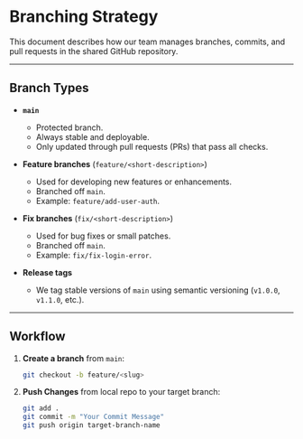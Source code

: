 # Branching Strategy

This document describes how our team manages branches, commits, and pull requests in the shared GitHub repository.

---

## Branch Types

- **`main`**  
  - Protected branch.  
  - Always stable and deployable.  
  - Only updated through pull requests (PRs) that pass all checks.  

- **Feature branches** (`feature/<short-description>`)  
  - Used for developing new features or enhancements.  
  - Branched off `main`.  
  - Example: `feature/add-user-auth`.  

- **Fix branches** (`fix/<short-description>`)  
  - Used for bug fixes or small patches.  
  - Branched off `main`.  
  - Example: `fix/fix-login-error`.  

- **Release tags**  
  - We tag stable versions of `main` using semantic versioning (`v1.0.0`, `v1.1.0`, etc.).

---

## Workflow

1. **Create a branch** from `main`:  
   ```bash
   git checkout -b feature/<slug>

2. **Push Changes** from local repo to your target branch:
   ```bash
   git add .
   git commit -m "Your Commit Message"
   git push origin target-branch-name
